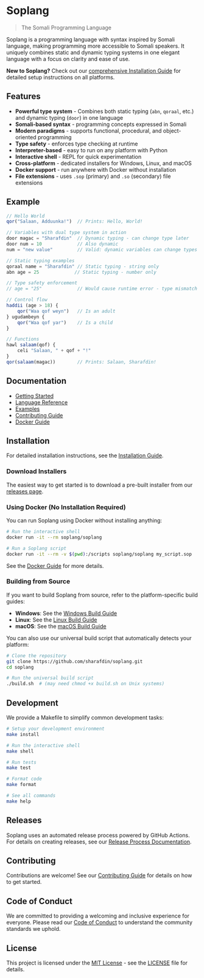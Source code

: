# Soplang

> The Somali Programming Language

Soplang is a programming language with syntax inspired by Somali language, making programming more accessible to Somali speakers. It uniquely combines static and dynamic typing systems in one elegant language with a focus on clarity and ease of use.

**New to Soplang?** Check out our [comprehensive Installation Guide](docs/installation.md) for detailed setup instructions on all platforms.

## Features

- **Powerful type system** - Combines both static typing (`abn`, `qoraal`, etc.) and dynamic typing (`door`) in one language
- **Somali-based syntax** - programming concepts expressed in Somali
- **Modern paradigms** - supports functional, procedural, and object-oriented programming
- **Type safety** - enforces type checking at runtime
- **Interpreter-based** - easy to run on any platform with Python
- **Interactive shell** - REPL for quick experimentation
- **Cross-platform** - dedicated installers for Windows, Linux, and macOS
- **Docker support** - run anywhere with Docker without installation
- **File extensions** - uses `.sop` (primary) and `.so` (secondary) file extensions

## Example

```js
// Hello World
qor("Salaan, Adduunka!")  // Prints: Hello, World!

// Variables with dual type system in action
door magac = "Sharafdin"  // Dynamic typing - can change type later
door num = 10             // Also dynamic
num = "new value"         // Valid: dynamic variables can change types

// Static typing examples
qoraal name = "Sharafdin" // Static typing - string only
abn age = 25             // Static typing - number only

// Type safety enforcement
// age = "25"             // Would cause runtime error - type mismatch

// Control flow
haddii (age > 18) {
    qor("Waa qof weyn")   // Is an adult
} ugudambeyn {
    qor("Waa qof yar")    // Is a child
}

// Functions
hawl salaam(qof) {
    celi "Salaan, " + qof + "!"
}
qor(salaam(magac))        // Prints: Salaan, Sharafdin!
```

## Documentation

- [Getting Started](docs/index.md)
- [Language Reference](docs/language/keywords.md)
- [Examples](examples/)
- [Contributing Guide](docs/CONTRIBUTING.md)
- [Docker Guide](docs/docker.md)

## Installation

For detailed installation instructions, see the [Installation Guide](docs/installation.md).

### Download Installers

The easiest way to get started is to download a pre-built installer from our [releases page](https://github.com/sharafdin/soplang/releases).

### Using Docker (No Installation Required)

You can run Soplang using Docker without installing anything:

```bash
# Run the interactive shell
docker run -it --rm soplang/soplang

# Run a Soplang script
docker run -it --rm -v $(pwd):/scripts soplang/soplang my_script.sop
```

See the [Docker Guide](docs/docker.md) for more details.

### Building from Source

If you want to build Soplang from source, refer to the platform-specific build guides:

- **Windows**: See the [Windows Build Guide](windows/WINDOWS_BUILD_GUIDE.md)
- **Linux**: See the [Linux Build Guide](linux/README.md)
- **macOS**: See the [macOS Build Guide](macos/README.md)

You can also use our universal build script that automatically detects your platform:

```bash
# Clone the repository
git clone https://github.com/sharafdin/soplang.git
cd soplang

# Run the universal build script
./build.sh  # (may need chmod +x build.sh on Unix systems)
```

## Development

We provide a Makefile to simplify common development tasks:

```bash
# Setup your development environment
make install

# Run the interactive shell
make shell

# Run tests
make test

# Format code
make format

# See all commands
make help
```

## Releases

Soplang uses an automated release process powered by GitHub Actions. For details on creating releases, see our [Release Process Documentation](docs/RELEASE_PROCESS.md).

## Contributing

Contributions are welcome! See our [Contributing Guide](docs/CONTRIBUTING.md) for details on how to get started.

## Code of Conduct

We are committed to providing a welcoming and inclusive experience for everyone. Please read our [Code of Conduct](CODE_OF_CONDUCT.md) to understand the community standards we uphold.

## License

This project is licensed under the [MIT License](https://opensource.org/licenses/MIT) - see the [LICENSE](LICENSE) file for details.
